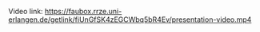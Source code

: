 Video link: https://faubox.rrze.uni-erlangen.de/getlink/fiUnGfSK4zEGCWbq5bR4Ev/presentation-video.mp4
